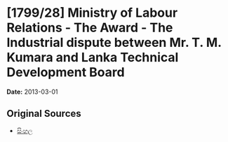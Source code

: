 # [1799/28] Ministry of Labour Relations - The Award - The Industrial dispute between Mr. T. M. Kumara and Lanka Technical Development Board

**Date:** 2013-03-01

## Original Sources

- [සිංහල](https://documents.gov.lk/view/extra-gazettes/2013/3/1799-28_S.pdf)
